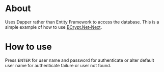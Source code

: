 ﻿# About

Uses Dapper rather than Entity Framework to access the database. This is a simple example of how to use [BCrypt.Net-Next](https://www.nuget.org/packages/BCrypt.Net-Next).

# How to use
Press <kbd>ENTER</kbd> for user name and password for authenticate or alter default user name for authenticate failure or user not found.